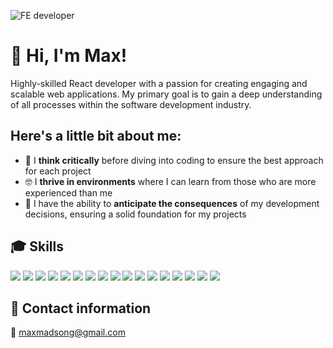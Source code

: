 ![FE developer](https://user-images.githubusercontent.com/131769250/235618909-88f1038d-6d2b-4cfd-8df9-145ef252e2d7.png)

# 👋 Hi, I'm Max! 

Highly-skilled React developer with a passion for creating engaging and scalable web applications. My primary goal is to gain a deep understanding of all processes within the software development industry.

## Here's a little bit about me:

- :thought_balloon: I **think critically** before diving into coding to ensure the best approach for each project
- :nerd_face: I **thrive in environments** where I can learn from those who are more experienced than me
- :muscle: I have the ability to **anticipate the consequences** of my development decisions, ensuring a solid foundation for my projects


## 🎓 Skills

![](https://img.shields.io/badge/TypeScript-blue?style=for-the-badge&logo=typescript) 
![](https://img.shields.io/badge/JavaScript-yellow?style=for-the-badge&logo=javascript) 
![](https://img.shields.io/badge/React-61DAFB?style=for-the-badge&logo=react) 
![](https://img.shields.io/badge/Next.js-black?style=for-the-badge&logo=next.js) 
![](https://img.shields.io/badge/Node.js-green?style=for-the-badge&logo=node.js) 
![](https://img.shields.io/badge/Express.js-white?style=for-the-badge&logo=express) 
![](https://img.shields.io/badge/GraphQL-E434AA?style=for-the-badge&logo=graphql) 
![](https://img.shields.io/badge/Firebase-orange?style=for-the-badge&logo=firebase) 
![](https://img.shields.io/badge/MongoDB-green?style=for-the-badge&logo=mongodb) 
![](https://img.shields.io/badge/PostgreSQL-336791?style=for-the-badge&logo=postgresql) 
![](https://img.shields.io/badge/Styled_Components-pink?style=for-the-badge&logo=styled-components) 
![](https://img.shields.io/badge/Material_UI-blue?style=for-the-badge&logo=material-ui) 
![](https://img.shields.io/badge/Chakra_UI-purple?style=for-the-badge&logo=chakra-ui) 
![](https://img.shields.io/badge/Jest-C21325?style=for-the-badge&logo=jest) 
![](https://img.shields.io/badge/Cypress-green?style=for-the-badge&logo=cypress) 
![](https://img.shields.io/badge/AWS-232F3E?style=for-the-badge&logo=amazon-aws) 
![](https://img.shields.io/badge/GCP-4285F4?style=for-the-badge&logo=google-cloud) 


## 📧 Contact information

📩 maxmadsong@gmail.com

